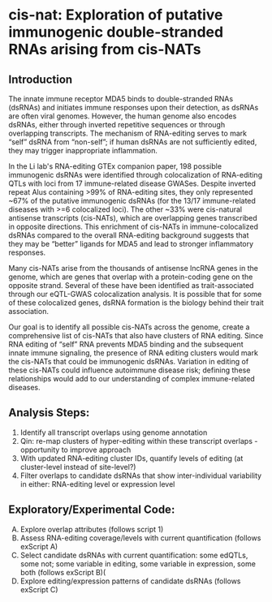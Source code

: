 # cis-nat: Exploration of putative immunogenic double-stranded RNAs arising from cis-NATs #

## Introduction ##

The innate immune receptor MDA5 binds to double-stranded RNAs (dsRNAs) and initiates immune responses upon their detection, as dsRNAs are often viral genomes. However, the human genome also encodes dsRNAs, either through inverted repetitive sequences or through overlapping transcripts. The mechanism of RNA-editing serves to mark “self” dsRNA from “non-self”; if human dsRNAs are not sufficiently edited, they may trigger inappropriate inflammation.

In the Li lab's RNA-editing GTEx companion paper, 198 possible immunogenic dsRNAs were identified through colocalization of RNA-editing QTLs with loci from 17 immune-related disease GWASes. Despite inverted repeat Alus containing >99% of RNA-editing sites, they only represented ~67% of the putative immunogenic dsRNAs (for the 13/17 immune-related diseases with >=6 colocalized loci). The other ~33% were cis-natural antisense transcripts (cis-NATs), which are overlapping genes transcribed in opposite directions. This enrichment of cis-NATs in immune-colocalized dsRNAs compared to the overall RNA-editing background suggests that they may be “better” ligands for MDA5 and lead to stronger inflammatory responses.

Many cis-NATs arise from the thousands of antisense lncRNA genes in the genome, which are genes that overlap with a protein-coding gene on the opposite strand. Several of these have been identified as trait-associated through our eQTL-GWAS colocalization analysis. It is possible that for some of these colocalized genes, dsRNA formation is the biology behind their trait association. 

Our goal is to identify all possible cis-NATs across the genome, create a comprehensive list of cis-NATs that also have clusters of RNA editing. Since RNA editing of “self” RNA prevents MDA5 binding and the subsequent innate immune signaling, the presence of RNA editing clusters would mark the cis-NATs that could be immunogenic dsRNAs. Variation in editing of these cis-NATs could influence autoimmune disease risk; defining these relationships would add to our understanding of complex immune-related diseases.

## Analysis Steps: ##
1. Identify all transcript overlaps using genome annotation
2. Qin: re-map clusters of hyper-editing within these transcript overlaps - opportunity to improve approach
3. With updated RNA-editing cluster IDs, quantify levels of editing (at cluster-level instead of site-level?)
4. Filter overlaps to candidate dsRNAs that show inter-individual variability in either: RNA-editing level or expression level

## Exploratory/Experimental Code: ##
<ol type="A">
  <li>Explore overlap attributes (follows script 1)</li>
  <li>Assess RNA-editing coverage/levels with current quantification (follows exScript A)</li>
  <li>Select candidate dsRNAs with current quantification: some edQTLs, some not; some variable in editing, some variable in expression, some both (follows exScript B)(</li>
  <li>Explore editing/expression patterns of candidate dsRNAs (follows exScript C)</li>
</ol>

 
